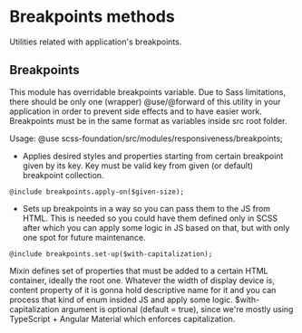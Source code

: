 # Breakpoints methods

Utilities related with application's breakpoints.

## Breakpoints

This module has overridable breakpoints variable. Due to Sass limitations, there should be only one (wrapper) @use/@forward of this utility in your application in order to prevent side effects and to have easier work.
Breakpoints must be in the same format as variables inside src root folder.

Usage:
@use scss-foundation/src/modules/responsiveness/breakpoints;

- Applies desired styles and properties starting from certain breakpoint given by its key. Key must be valid key from given (or default) breakpoint collection.
```
@include breakpoints.apply-on($given-size);
```

- Sets up breakpoints in a way so you can pass them to the JS from HTML. This is needed so you could have them defined only in SCSS after which you can apply some logic in JS based on that, but with only one spot for future maintenance.
```
@include breakpoints.set-up($with-capitalization);
```
Mixin defines set of properties that must be added to a certain HTML container, ideally the root one. Whatever the width of display device is, content property of it is gonna hold descriptive name for it and you can process that kind of enum insided JS and apply some logic.
$with-capitalization argument is optional (default = true), since we're mostly using TypeScript + Angular Material which enforces capitalization.

